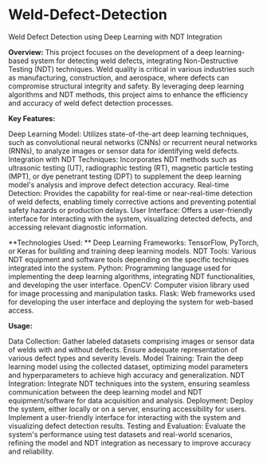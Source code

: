 # Weld-Defect-Detection
Weld Defect Detection using Deep Learning with NDT Integration

**Overview:**
This project focuses on the development of a deep learning-based system for detecting weld defects, integrating Non-Destructive Testing (NDT) techniques. Weld quality is critical in various industries such as manufacturing, construction, and aerospace, where defects can compromise structural integrity and safety. By leveraging deep learning algorithms and NDT methods, this project aims to enhance the efficiency and accuracy of weld defect detection processes.

**Key Features:**

Deep Learning Model: Utilizes state-of-the-art deep learning techniques, such as convolutional neural networks (CNNs) or recurrent neural networks (RNNs), to analyze images or sensor data for identifying weld defects.
Integration with NDT Techniques: Incorporates NDT methods such as ultrasonic testing (UT), radiographic testing (RT), magnetic particle testing (MPT), or dye penetrant testing (DPT) to supplement the deep learning model's analysis and improve defect detection accuracy.
Real-time Detection: Provides the capability for real-time or near-real-time detection of weld defects, enabling timely corrective actions and preventing potential safety hazards or production delays.
User Interface: Offers a user-friendly interface for interacting with the system, visualizing detected defects, and accessing relevant diagnostic information.


**Technologies Used:
**
Deep Learning Frameworks: TensorFlow, PyTorch, or Keras for building and training deep learning models.
NDT Tools: Various NDT equipment and software tools depending on the specific techniques integrated into the system.
Python: Programming language used for implementing the deep learning algorithms, integrating NDT functionalities, and developing the user interface.
OpenCV: Computer vision library used for image processing and manipulation tasks.
Flask: Web frameworks used for developing the user interface and deploying the system for web-based access.


**Usage:**

Data Collection: Gather labeled datasets comprising images or sensor data of welds with and without defects. Ensure adequate representation of various defect types and severity levels.
Model Training: Train the deep learning model using the collected dataset, optimizing model parameters and hyperparameters to achieve high accuracy and generalization.
NDT Integration: Integrate NDT techniques into the system, ensuring seamless communication between the deep learning model and NDT equipment/software for data acquisition and analysis.
Deployment: Deploy the system, either locally or on a server, ensuring accessibility for users. Implement a user-friendly interface for interacting with the system and visualizing defect detection results.
Testing and Evaluation: Evaluate the system's performance using test datasets and real-world scenarios, refining the model and NDT integration as necessary to improve accuracy and reliability.
